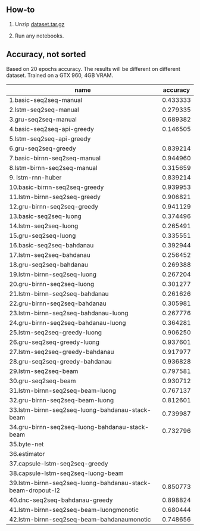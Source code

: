 ## How-to

1. Unzip [dataset.tar.gz](dataset.tar.gz)

2. Run any notebooks.

## Accuracy, not sorted

Based on 20 epochs accuracy. The results will be different on different dataset. Trained on a GTX 960, 4GB VRAM.

| name                                                       | accuracy |
|------------------------------------------------------------|----------|
| 1.basic-seq2seq-manual                                     | 0.433333 |
| 2.lstm-seq2seq-manual                                      | 0.279335 |
| 3.gru-seq2seq-manual                                       | 0.689382 |
| 4.basic-seq2seq-api-greedy                                 | 0.146505 |
| 5.lstm-seq2seq-api-greedy                                  |          |
| 6.gru-seq2seq-greedy                                       | 0.839214 |
| 7.basic-birnn-seq2seq-manual                               | 0.944960 |
| 8.lstm-birnn-seq2seq-manual                                | 0.315659 |
| 9. lstm-rnn-huber                                          | 0.839214 |
| 10.basic-birnn-seq2seq-greedy                              | 0.939953 |
| 11.lstm-birnn-seq2seq-greedy                               | 0.906821 |
| 12.gru-birnn-seq2seq-greedy                                | 0.941129 |
| 13.basic-seq2seq-luong                                     | 0.374496 |
| 14.lstm-seq2seq-luong                                      | 0.265491 |
| 15.gru-seq2seq-luong                                       | 0.335551 |
| 16.basic-seq2seq-bahdanau                                  | 0.392944 |
| 17.lstm-seq2seq-bahdanau                                   | 0.256452 |
| 18.gru-seq2seq-bahdanau                                    | 0.269388 |
| 19.lstm-birnn-seq2seq-luong                                | 0.267204 |
| 20.gru-birnn-seq2seq-luong                                 | 0.301277 |
| 21.lstm-birnn-seq2seq-bahdanau                             | 0.261626 |
| 22.gru-birnn-seq2seq-bahdanau                              | 0.305981 |
| 23.lstm-birnn-seq2seq-bahdanau-luong                       | 0.267776 |
| 24.gru-birnn-seq2seq-bahdanau-luong                        | 0.364281 |
| 25.lstm-seq2seq-greedy-luong                               | 0.906250 |
| 26.gru-seq2seq-greedy-luong                                | 0.937601 |
| 27.lstm-seq2seq-greedy-bahdanau                            | 0.917977 |
| 28.gru-seq2seq-greedy-bahdanau                             | 0.936828 |
| 29.lstm-seq2seq-beam                                       | 0.797581 |
| 30.gru-seq2seq-beam                                        | 0.930712 |
| 31.lstm-birnn-seq2seq-beam-luong                           | 0.767137 |
| 32.gru-birnn-seq2seq-beam-luong                            | 0.812601 |
| 33.lstm-birnn-seq2seq-luong-bahdanau-stack-beam            | 0.739987 |
| 34.gru-birnn-seq2seq-luong-bahdanau-stack-beam             | 0.732796 |
| 35.byte-net                                                |          |
| 36.estimator                                               |          |
| 37.capsule-lstm-seq2seq-greedy                             |          |
| 38.capsule-lstm-seq2seq-luong-beam                         |          |
| 39.lstm-birnn-seq2seq-luong-bahdanau-stack-beam-dropout-l2 | 0.850773 |
| 40.dnc-seq2seq-bahdanau-greedy                             | 0.898824 |
| 41.lstm-birnn-seq2seq-beam-luongmonotic                    | 0.680444 |
| 42.lstm-birnn-seq2seq-beam-bahdanaumonotic                 | 0.748656 |
